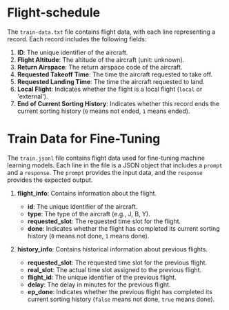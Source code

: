 # Flight-schedule
The `train-data.txt` file contains flight data, with each line representing a record. Each record includes the following fields:

1. **ID**: The unique identifier of the aircraft.
2. **Flight Altitude**: The altitude of the aircraft (unit: unknown).
3. **Return Airspace**: The return airspace code of the aircraft.
4. **Requested Takeoff Time**: The time the aircraft requested to take off.
5. **Requested Landing Time**: The time the aircraft requested to land.
6. **Local Flight**: Indicates whether the flight is a local flight (`local` or 'external').
7. **End of Current Sorting History**: Indicates whether this record ends the current sorting history (`0` means not ended, `1` means ended).

# Train Data for Fine-Tuning

The `train.jsonl` file contains flight data used for fine-tuning machine learning models. Each line in the file is a JSON object that includes a `prompt` and a `response`. The `prompt` provides the input data, and the `response` provides the expected output.

1. **flight_info**: Contains information about the flight.
   - **id**: The unique identifier of the aircraft.
   - **type**: The type of the aircraft (e.g., J, B, Y).
   - **requested_slot**: The requested time slot for the flight.
   - **done**: Indicates whether the flight has completed its current sorting history (`0` means not done, `1` means done).

2. **history_info**: Contains historical information about previous flights.
   - **requested_slot**: The requested time slot for the previous flight.
   - **real_slot**: The actual time slot assigned to the previous flight.
   - **flight_id**: The unique identifier of the previous flight.
   - **delay**: The delay in minutes for the previous flight.
   - **ep_done**: Indicates whether the previous flight has completed its current sorting history (`false` means not done, `true` means done).


